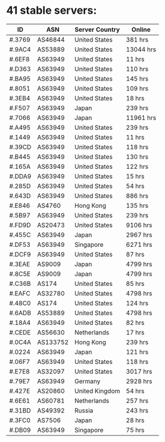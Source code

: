 # 41 stable servers:

| ID | ASN | Server Country | Online |
| ------ | ------ | ------ | ------ |
| #.3769 | AS46844 | United States | 381 hrs |
| #.9AC4 | AS53889 | United States | 13044 hrs |
| #.6EF8 | AS63949 | United States | 11 hrs |
| #.D363 | AS63949 | United States | 110 hrs |
| #.BA95 | AS63949 | United States | 145 hrs |
| #.8051 | AS63949 | United States | 109 hrs |
| #.3EB4 | AS63949 | United States | 18 hrs |
| #.F507 | AS63949 | Japan | 239 hrs |
| #.7066 | AS63949 | Japan | 11961 hrs |
| #.A495 | AS63949 | United States | 239 hrs |
| #.1449 | AS63949 | United States | 11 hrs |
| #.39CD | AS63949 | United States | 118 hrs |
| #.B445 | AS63949 | United States | 130 hrs |
| #.165A | AS63949 | United States | 122 hrs |
| #.DDA9 | AS63949 | United States | 15 hrs |
| #.285D | AS63949 | United States | 54 hrs |
| #.643D | AS63949 | United States | 886 hrs |
| #.E846 | AS4760 | Hong Kong | 135 hrs |
| #.5B97 | AS63949 | United States | 239 hrs |
| #.FD9D | AS20473 | United States | 9106 hrs |
| #.455C | AS63949 | Japan | 2967 hrs |
| #.DF53 | AS63949 | Singapore | 6271 hrs |
| #.DCF9 | AS63949 | United States | 87 hrs |
| #.3EAE | AS9009 | Japan | 4799 hrs |
| #.8C5E | AS9009 | Japan | 4799 hrs |
| #.C36B | AS174 | United States | 85 hrs |
| #.EAFC | AS32780 | United States | 4798 hrs |
| #.48C0 | AS174 | United States | 124 hrs |
| #.6ADB | AS53889 | United States | 4798 hrs |
| #.18A4 | AS63949 | United States | 82 hrs |
| #.CEDE | AS56630 | Netherlands | 17 hrs |
| #.0C4A | AS133752 | Hong Kong | 239 hrs |
| #.0224 | AS63949 | Japan | 121 hrs |
| #.06F7 | AS63949 | United States | 118 hrs |
| #.E7E8 | AS32097 | United States | 3017 hrs |
| #.79E7 | AS63949 | Germany | 2928 hrs |
| #.427E | AS20860 | United Kingdom | 54 hrs |
| #.6E61 | AS60781 | Netherlands | 257 hrs |
| #.31BD | AS49392 | Russia | 243 hrs |
| #.3FC0 | AS7506 | Japan | 28 hrs |
| #.DB09 | AS63949 | Singapore | 75 hrs |


